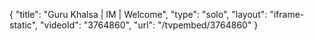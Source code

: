 {
    "title": "Guru Khalsa | IM | Welcome",
    "type": "solo",
    "layout": "iframe-static",
    "videoId": "3764860",
    "url": "\/tvpembed\/3764860"
}